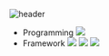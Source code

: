 ![header](https://capsule-render.vercel.app/api?type=soft&color=0:EEFF00,100:a82da8&height=100&section=header&text=Hello&fontSize=50)


* Programming  <img src="https://img.shields.io/badge/Python-3776AB?style=for-the-badge&logo=Python&logoColor=white">
* Framework  <img src="https://img.shields.io/badge/scikitlearn-F7931E?style=for-the-badge&logo=scikit-learn&logoColor=white"> <img src="https://img.shields.io/badge/TensorFlow-FF6F00?style=for-the-badge&logo=TensorFlow&logoColor=white"> <img src="https://img.shields.io/badge/Keras-D00000?style=for-the-badge&logo=Keras&logoColor=white">

<!--
**minkyunglee1012/minkyunglee1012** is a ✨ _special_ ✨ repository because its `README.md` (this file) appears on your GitHub profile.

Here are some ideas to get you started:

- 🔭 I’m currently working on ...
- 🌱 I’m currently learning ...
- 👯 I’m looking to collaborate on ...
- 🤔 I’m looking for help with ...
- 💬 Ask me about ...
- 📫 How to reach me: ...
- 😄 Pronouns: ...
- ⚡ Fun fact: ...
-->
